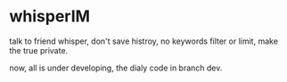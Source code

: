 # whisperIM
talk to friend whisper, don't save histroy, no keywords filter or limit, make the true private.

now, all is under developing, the dialy code in branch dev.
